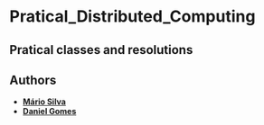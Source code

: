 # Pratical_Distributed_Computing
## Pratical classes and resolutions
## Authors
 - **[Mário Silva](https://github.com/MarioCSilva)**
 - **[Daniel Gomes](https://github.com/DanielGomes14)**
